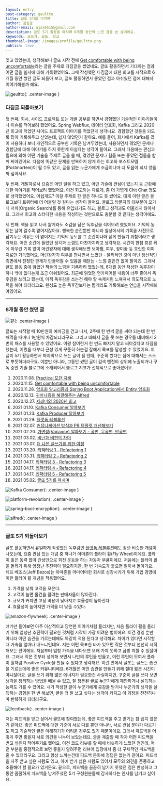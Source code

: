 ```yaml
---
layout: entry
post-category: geultto
title: 글또 5기를 마치며
author: 김성중
author-email: ajax0615@gmail.com
description: 글또 5기 활동을 마치며 6개월 동안의 느낀 점을 쓴 글이에요.
keywords: 글쓰기, 글또, 회고
thumbnail-image: /images/profile/geultto.png
publish: true
---
```


잊고 있었는데, 생각해보니 글또 시작 전에 [Get comfortable with being uncomfortable](https://sungjk.github.io/2020/11/15/get-comfortable-being-uncomfortable.html)라는 글을 주제로 다짐글을 썼었네요. 글또 활동하면서 기대하는 점과 어떤 글을 쓸지에 대해 기록했었어요. 그때 작성했던 다짐글에 대한 회고를 시작으로 6개월 동안 썼던 글도 되돌아 보고, 글또 활동하면서 좋았던 점과 아쉬웠던 점에 대해서 이야기해볼까 해요.

![geultto](/images/profile/geultto.png "geultto"){: .center-image }

### 다짐글 되돌아보기
첫 번째. 회사, 사이드 프로젝트 또는 개발 공부를 하면서 경험했던 기술적인 이야기들이나 이슈를 적어보려 했었어요. Spring Webflux, 데이터 암호화, Kafka 그리고 2020년 회고에 적었던 사이드 프로젝트 이야기를 적었던게 생각나요. 경험했던 것들을 되도록 많이 기록해두고 싶었는데, 쉽지 않았던거 같아요. 예를 들어, 회사에서 Kafka를 많이 사용하다 보니 개인적으로 공부한 기록은 남겨두었는데, 사용하면서 겪었던 문제나 경험담에 대해 이야기를 하지 못한게 아쉽다는 생각이 들어요. 그래서 다음에는 관심과 필요에 의해 어떤 기술을 주제로 글을 쓸 때, 겪었던 문제나 힘듦 또는 좋았던 점들을 함께 써야겠어요. 다음에 똑같은 문제를 반복하지 않게 하는 회고와 포스트모템(Postmortem)이 될 수도 있고, 글을 읽는 누군가에게 조금이나마 더 도움이 되지 않을까 싶어서요.

두 번째. 개발자로서 요즘은 어떤 일을 하고 있고, 어떤 기술에 관심이 있는지 등 근황에 대한 이야기를 적어보려 했었어요. 이건 회고와는 다르게, 좀 더 가볍게 Chit Chat 정도로 생각했었어요. 아쉽게도? 이걸 주제로 한 글은 하나도 못 썼어요. 대개 이런 글은 블로그보다 트위터에 더 어울릴 것 같다는 생각이 들어요. 블로그 방문자의 대부분이 오가닉 서치(Organic Search)를 통해 유입되기도 하고, 블로그 성격과도 어울리지 않아서요. 그래서 회고와 스터디한 내용을 작성하는 것만으로도 충분할 것 같다는 생각이에요.

세 번째. 책을 읽고 나서 짧게라도 소감을 담은 독후감을 적어보려 했었어요. 기억의 농도는 날이 갈수록 옅어지잖아요. 행복한 순간뿐만 아니라 일상에서의 기록을 사진으로 남겨두는 이유는 이 옅어지는 기억의 농도를 그 순간이나마 짙게 만들기 위함이라고 생각해요. 어떤 순간에 들었던 생각과 느낌도 마찬가지라고 생각해요. 시간이 한참 흐른 뒤에 아무런 기록 없이 어린왕자에 대해 생각해보면 보아뱀, 여우, 장미꽃 등 흐릿한 이미지로만 가득했어요. 어린왕자가 여우를 만나면서 느꼈던 - 물리적인 것이 아닌 정신적인 측면에서 진정한 관계가 만들어질 수 있음을 깨닫는 - 느낌 같은건 없이 말이죠. 그래서 글또 활동 중에 읽었던 책들의 느낌을 기록하려 했었는데, 6개월 동안 작성한 독후감이 하나 밖에 없다는게 조금 아쉬웠어요. 최근에 읽었던 언카피어블 내용이 너무 좋아서 독후감을 쓰려고 했는데, 아직 독후감을 쓰는건 해야 할 숙제처럼 느껴져서 의도적으로 노력을 해야 되더라고요. 완성도 높은 독후감보다는 짧게라도 기록해보는 연습을 시작해봐야겠어요.

---

### 6개월 동안 썼던 글
![끝](/images/2021/05/02/finish.png "끝"){: .center-image }

글또는 시작할 때 10만원의 예치금을 걷고 나서, 2주에 한 번씩 글을 써야 되는데 한 번 빼먹을 때마다 1만원씩 차감되더라구요. 그리고 바빠서 글을 못 쓰는 경우를 대비해서 2번의 패스를 사용할 수 있었어요. 이왕 참여한거 한 번도 빠지지 말고 써야겠다고 다짐을 했는데, 어렸을 때부터 근성 있게 꾸준히 하는걸 잘해서 목표를 달성할 수 있었어요. 이 글이 5기 활동하면서 마지막으로 쓰는 글이 될 텐데, 꾸준히 썼다는 점에 대해서는 스스로 뿌듯하더라구요. 이뿐만 아니라, 그동안 썼던 글이 검색 엔진의 상위에 노출되거나 구독 중인 기술 블로그에 소개되어서 블로그 지표가 전체적으로 좋아졌어요.

1. 2020.11.08. [Practical 모던 자바](https://sungjk.github.io/2020/11/08/practical-modern-java.html)
2. 2020.11.15. [Get comfortable with being uncomfortable](https://sungjk.github.io/2020/11/15/get-comfortable-being-uncomfortable.html)
3. 2020.11.28. [암호화 알고리즘과 Spring Boot Application에서 Entity 암호화](https://sungjk.github.io/2020/11/28/data-encryption-entity.html)
4. 2020.12.13. [귀차니즘을 해결해주는 Alfred](https://sungjk.github.io/2020/12/13/alfred-tips.html)
5. 2020.12.27. [제레미의 2020년 회고](https://sungjk.github.io/2020/12/27/jeremy.html)
6. 2021.01.10. [Kafka Consumer 알아보기](https://sungjk.github.io/2021/01/10/kafka-consumer.html)
7. 2021.01.23. [Kafka Producer 알아보기](https://sungjk.github.io/2021/01/23/kafka-producer.html)
8. 2021.01.29. [플랫폼 레볼루션](https://sungjk.github.io/2021/01/29/platform-revolution.html)
9. 2021.02.07. [커뮤니케이션 방식과 PR 템플릿 개선해보기](https://sungjk.github.io/2021/02/07/communicaton-and-prtemplate.html)
10. 2021.02.20. [가변성(Variance) 알아보기 - 공변, 무공변, 반공변](https://sungjk.github.io/2021/02/20/variance.html)
11. 2021.03.02. [비난과 비판의 차이](https://sungjk.github.io/2021/03/02/blame-vs-criticism.html)
12. 2021.03.07. [더 나은 글쓰기를 위한 여정](https://sungjk.github.io/2021/03/07/jeremy-writing.html)
13. 2021.03.20. [리팩터링 1 - Refactoring 1](https://sungjk.github.io/2021/03/20/refactoring-01.html)
14. 2021.03.31. [리팩터링 2 - Refactoring 2](https://sungjk.github.io/2021/03/31/refactoring-02.html)
15. 2021.04.17. [리팩터링 3 - Refactoring 3](https://sungjk.github.io/2021/04/17/refactoring-03.html)
16. 2021.04.17. [리팩터링 4 - Refactoring 4](https://sungjk.github.io/2021/04/17/refactoring-04.html)
17. 2021.04.17. [리팩터링 5 - Refactoring 5](https://sungjk.github.io/2021/04/17/refactoring-05.html)
18. 2021.05.02. [글또 5기를 마치며](https://sungjk.github.io/2021/05/02/geultto-5th.html)

![Kafka Consumer](/images/2021/05/02/kafka-consumer.png "Kafka Consumer"){: .center-image }

![platform-revolution](/images/2021/05/02/platform-revolution.png "platform-revolution"){: .center-image }

![spring-boot-encryption](/images/2021/05/02/spring-boot-encryption.png "spring-boot-encryption"){: .center-image }

![alfred](/images/2021/05/02/alfred.png "alfred"){: .center-image }

---

### 글또 5기 되돌아보기
글또 활동하면서 유일하게 작성했던 독후감인 [플랫폼 레볼루션](https://sungjk.github.io/2021/01/29/platform-revolution.html)에도 잠깐 비슷한 개념이 나오는데, 요즘 관심 있는 개념 중 하나가 아마존의 플라이 휠(Fly Wheel)이에요. 플라이 휠은 동력 없이 관성만으로 회전 운동을 하는 자동차 부품이에요. 처음에는 플라이 휠을 돌리기 위해 엄청난 추진력이 필요하지만, 한 번 가속도가 붙으면 알아서 돌아가요. 제프 베조스(Jeff Bezos)는 아마존을 어마어마한 회사로 성장시키기 위해 기업 경영에 이런 플라이 휠 개념을 적용했어요.

1. 가격을 낮춰 고객을 모은다.
2. 고객이 늘면 물건을 팔려는 판매자들이 많아진다.
3. 규모가 커지면 고정 비용이 낮아지고 효율성이 높아진다.
4. 효율성이 높아지면 가격을 더 낮출 수있다.

![amazon-flywheel](/images/2021/05/02/amazon-flywheel.jpg "amazon-flywheel"){: .center-image }

얘기만 들어보면 아주 이상적이고 당연한 이야기처럼 들리지만, 처음 플라이 휠을 돌리기 위해 엄청난 추진력이 필요한 것처럼 시작이 가장 어려운 법이에요. 이건 경영 뿐만 아니라 어떤 습관을 기르는데에도 똑같이 적용 된다고 생각해요. 차이가 있다면 시작할 때 가속을 얼마나 내느냐인데요. 저는 어떤 목표한 바가 있으면 작은 것부터 천천히 시작해보는 편이에요. 처음부터 엄청 가속을 내다보면 오래 가지 못하고 금방 지칠 수 있잖아요. 그래서 작은 것부터 성취해 보면서 나만의 루틴을 만들고, 이런 루틴이 모여서 플라이 휠처럼 Positive Cycle을 만들 수 있다고 생각해요. 이런 면에서 글또는 글쓰는 습관을 기르는데에 좋은 커뮤니티에요. 6개월은 어떤 습관을 만들기 위해 절대 짧은 시간이 아니잖아요. 글을 쓰기 위해 많은 에너지가 필요한건 사실이지만, 꾸준히 글을 쓰다 보면 생각을 정리하는 방법을 배울 수 있고, 잘 정돈된 글로 누군가에게 제안하거나 설득하는 능력도 기를 수 있어요. 내가 작성한 글이 누군가에게 공감을 받거나 누군가의 생각을 설득하는 경험을 한 번 해보면, 글을 더 잘 쓰고 싶다는 생각이 커지고 이 과정을 천천히나마 반복하게 되더라구요.

![feedback](/images/2021/05/02/feedback.png "feedback"){: .center-image }

저는 피드백을 받고 싶어서 글또에 참여했는데, 좋은 피드백을 주고 받기는 참 쉽지 않은거 같아요. 좋은 피드백에 대한 기준이 서로 다를 뿐만 아니라, 서로 관심 분야가 다르기도 하고 기술적인 글은 이해하기가 어려운 경우도 있기 때문이에요. 그래서 피드백을 어떻게 주면 좋을지 서로 의견을 나누어 보았는데요, 글을 제출할 때 각자 어떤 피드백을 받고 싶은지 적어주기로 했어요. 이건 코드 리뷰를 할 때에 비슷하게 느꼈던 점인데, 어떤 부분을 중점적으로 보면 좋을지 알려주면 리뷰어 입장에서 좀 더 구체적인 피드백을 줄 수 있더라구요. 그리고 항상 느끼는건데 피드백 문화에 정답은 없는거 같아요. 피드백을 자주 받고 싶은 사람도 있고, 아예 받기 싫은 사람도 있어서 모두의 의견을 존중하고 조율해야 할 필요가 있거든요. 끝으로, 피드백을 꼼꼼히 남기지 못했던 점은 반성하고 그동안 꼼꼼하게 피드백을 남겨주셨던 5기 구성원분들께 감사하다는 인사를 남기고 싶어요.
